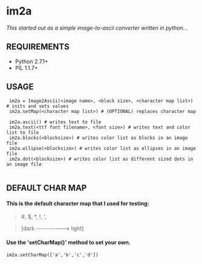 

# im2a #


 *This started out as a simple image-to-ascii converter written in python...*



## REQUIREMENTS #

- Python 2.7.1+
- PIL 1.1.7+
 


## USAGE #

```
 im2a = Image2Ascii(<image name>, <block size>, <character map list>) # inits and sets values
 im2a.setMap(<character map list>) # (OPTIONAL) replaces character map

 im2a.ascii() # writes text to file
 im2a.text(<ttf font filename>, <font size>) # writes text and color list to file
 im2a.blocks(<blocksize>) # writes color list as blocks in an image file
 im2a.ellipse(<blocksize>) # writes color list as ellipses in an image file
 im2a.dot(<blocksize>) # writes color list as different sized dots in an image file
 
 ```



##  DEFAULT CHAR MAP #

 #### This is the default character map that I used for testing: 
 
 > #, $, *, !, ', <space>
 
 >[dark -----------> light]

 #### Use the 'setCharMap()' method to set your own.
 
 ```
 im2a.setCharMap(['a','b','c','d'])
 ```

